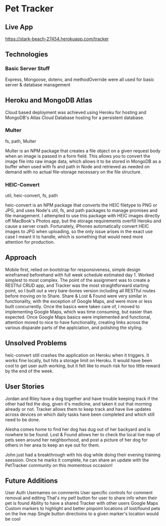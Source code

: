 # Pet Tracker

## Live App 
https://stark-beach-27454.herokuapp.com/tracker

## Technologies
### Basic Server Stuff
Express, Mongoose, dotenv, and methodOverride were all used for basic server & database management

## Heroku and MongoDB Atlas
Cloud based deployment was achieved using Heroku for hosting and MongoDB's Atlas Cloud Database hosting for a persistent database.

### Multer
fs, path, Multer

Multer is an NPM package that creates a file object on a given request body when an image is passed in a form field. This allows you to convert the image file into raw image data, which allows it to be stored in MongoDB as a buffer when used with fs and path in Node and retrieved as needed on demand with no actual file-storage necessary on the file structure.

### HEIC-Convert
util, heic-convert, fs, path

heic-convert is an NPM package that converts the HEIC filetype to PNG or JPG, and uses Node's util, fs, and path packages to manage promises and file management. I attempted to use this package with HEIC images directly off MacBook's Photos app, but the storage requirements overfill Heroku and cause a server crash. Fortunately, iPhones automatically convert HEIC images to JPG when uploading, so the only issue arises in the exact use case I meant it to handle, which is something that would need more attention for production.

## Approach
Mobile first, relied on bootstrap for responsiveness, simple design wireframed beforehand with full week schedule estimated day 1.
Worked simplest to most complex. The point of the assignment was to create a RESTful CRUD app, and Tracker was the most straightforward starting point, so I built out a very bare-bones version including all RESTful routes before moving on to Share. Share & Lost & Found were very similar in functionality, with the exception of Google Maps, and were more or less built concurrently. Once the basics were taken care of, I moved to implementing Google Maps, which was time consuming, but easier than expected. Once Google Maps basics were implemented and functional, attention moved to nice to have functionality, creating links across the various disparate parts of the applciation, and polishing the styling.

## Unsolved Problems
heic-convert still crashes the application on Heroku when it triggers. It works fine locally, but hits a storage limit on Heroku.
It would have been cool to get user auth working, but it felt like to much risk for too little reward by the end of the week.

## User Stories 
Jordan and Riley have a dog together and have trouble keeping track if the other had fed the dog, given it's medicine, and taken it out that morning already or not. Tracker allows them to keep track and have live updates across devices on which daily tasks have been completed and which still need to be done.

Alesha comes home to find her dog has dug out of her backyard and is nowhere to be found. Lost & Found allows her to check the local live map of pets seen around her neighborhood, and post a picture of her dog for others in her area to keep an eye out for them.

John just had a breakthrough with his dog while doing their evening training seession. Once he marks it complete, he can share an update with the PetTracker community on this momentous occasion!

## Future Additions
User Auth
  Usernames on comments
  User specific controls for comment removal and editing
  That's my pet! button for user to share info when their pet is found
  Ability to have a shared Tracker with other users
Google Maps
  Custom markers to highlight and better pinpoint locations of lost/found pets on the live map
  Single button directioins to a given marker's location would be cool
  
